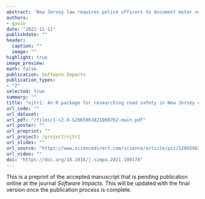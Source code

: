 ```yaml
---
abstract: 'New Jersey law requires police officers to document motor vehicle collisions on a standardized form known as NJTR-1. The data collected via this form contain detailed information about motor vehicle crashes as well as drivers, vehicles & pedestrians involved in crashes, a valuable, but often underutilized resource for studying road safety in New Jersey. This paper presents njtr1, an R package that enables road safety and urban planning research in New Jersey by facilitating the easy download, automated cleaning and analysis of the raw crash table data published by the New Jersey Department of Transportation using the R programming language.'
authors:
- gavin
date: "2021-11-11"
publishdate: ""
header:
  caption: ""
  image: ""
highlight: true
image_preview: 
math: false
publication: Software Impacts
publication_types:
- "2"
selected: true
summary: ""
title: "njtr1: An R package for researching road safety in New Jersey using open crash data"
url_code: ""
url_dataset: 
url_pdf: "/files/1-s2.0-S2665963821000762-main.pdf"
url_poster: ""
url_preprint: ""
url_project: /project/njtr1
url_slides: ""
url_source: "https://www.sciencedirect.com/science/article/pii/S2665963821000762"
url_video: ""
doi: "https://doi.org/10.1016/j.simpa.2021.100176"
---
```


This is a preprint of the accepted manuscript that is pending publication online at the journal *Software Impacts*. This will be updated with the final version once the publication process is complete.